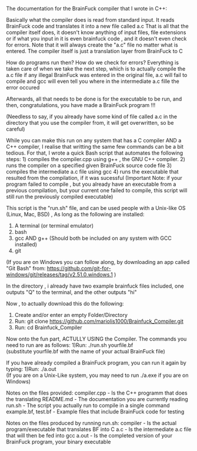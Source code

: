 The documentation for the BrainFuck compiler that I wrote in C++:

Basically what the compiler does is read from standard input.
It reads BrainFuck code and translates it into a new file called a.c
That is all that the compiler itself does, it doesn't know anything of input files,
file extensions or if what you input in it is even brainfuck code , and it doesn't
even check for errors. Note that it will always create the "a.c" file no matter
what is entered. The compiler itself is just a translation layer from BrainFuck to C

How do programs run then? How do we check for errors?
Everything is taken care of when we take the next step, 
which is to actually compile the a.c file 
if any illegal BrainFuck was entered in the original file, a.c will fail to compile
and gcc will even tell you where in the intermediate a.c fille the error occured

Afterwards, all that needs to be done is for the executable to be run,
and then, congratulations, you have made a BrainFuck program !!!

(Needless to say, if you already have some kind of file called a.c in the 
directory that you use the compiler from, it will get overwritten, so be careful)


    

While you can make this run on any system that has a C compiler AND a C++ compiler,
I realise that writting the same few commands can be a bit tedious.
For that, I wrote a quick Bash script that automates the following steps:
    1) compiles the compiler.cpp using g++ , the GNU C++ compiler.
    2) runs the compiler on a specified given BrainFuck source code file
    3) compiles the intermediate a.c file using gcc
    4) runs the executable that resulted from the compilation, if it was sucessful
(Important Note: if your program failed to compile , 
but you already have an executable from a previous compilation, 
but your current one failed to compile, this script will still run the
previously compiled executable)

This script is the "run.sh" file, and can be used
people with a Unix-like OS (Linux, Mac, BSD) ,
As long as the following are installed:
1) A terminal (or terminal emulator)
2) bash 
3) gcc AND g++  (Should both be included on any system with GCC installed)
4) git

(If you are on Windows you can follow along,
by downloading an app called "Git Bash" from:
https://github.com/git-for-windows/git/releases/tag/v2.51.0.windows.1
)

In the directory , i already have two example brainfuck files included,
one outputs "Q" to the terminal, and the other outputs "hi"

Now , to actually download this do the following:
1) Create and/or enter an empty Folder/Directory
2) Run:   git clone https://github.com/mariolis1000/Brainfuck_Compiler.git
3) Run:   cd Brainfuck_Compiler

Now onto the fun part, ACTULLY USING the Compiler.
The commands you need to run are as follows:
1)Run:  ./run.sh yourfile.bf    
(substitute yourfile.bf with the name of your actual BrainFuck file)

If you have already compiled a BrainFuck program, you can run it again by typing:
1)Run: ./a.out   
(If you are on a Unix-Like system, you may need to run ./a.exe if you are on Windows)


Notes on the files provided:
    compiler.cpp         -  Is the C++ programm that does the translating
    README.md            -  The documentation you are currently reading
    run.sh               -  The script you actually run to compile in a single command
    example.bf, test.bf  - Example files that include BrainFuck code for testing

Notes on the files produced by running run.sh:
    compiler   -   Is the actual program/executable that translates BF into C
    a.c        -   Is the intermediate a.c file that will then be fed into gcc
    a.out      -   Is the completed version of your BrainFuck program, your binary executable
    
    
